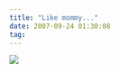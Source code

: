 ```yaml
---
title: "Like mommy..."
date: 2007-09-24 01:30:08
tag: 
---
```

<img src="http://damog.net/files/misc/likemommy.jpg"/>
